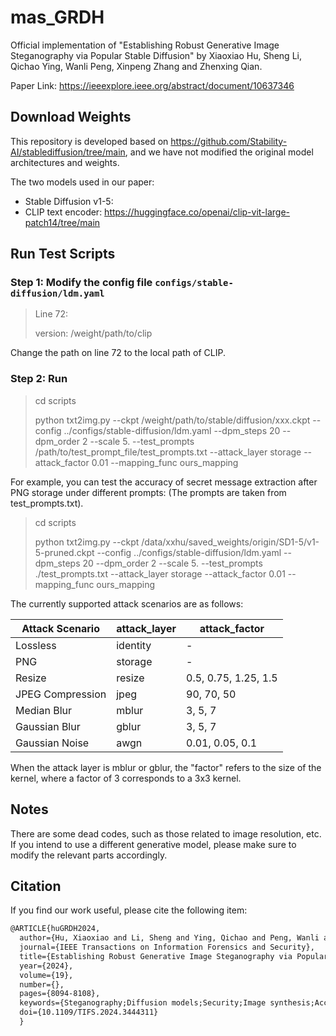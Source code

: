# mas_GRDH
Official implementation of "Establishing Robust Generative Image Steganography via Popular Stable Diffusion" by Xiaoxiao Hu, Sheng Li, Qichao Ying, Wanli Peng, Xinpeng Zhang and Zhenxing Qian.

Paper Link: https://ieeexplore.ieee.org/abstract/document/10637346

## Download Weights
This repository is developed based on https://github.com/Stability-AI/stablediffusion/tree/main, and we have not modified the original model architectures and weights.

The two models used in our paper:
+ Stable Diffusion v1-5: 
+ CLIP text encoder: https://huggingface.co/openai/clip-vit-large-patch14/tree/main

## Run Test Scripts
### Step 1: Modify the config file `configs/stable-diffusion/ldm.yaml`
> Line 72: 
> 
> version: /weight/path/to/clip

Change the path on line 72 to the local path of CLIP.

### Step 2: Run
> cd scripts
> 
> python txt2img.py --ckpt /weight/path/to/stable/diffusion/xxx.ckpt --config ../configs/stable-diffusion/ldm.yaml --dpm_steps 20 --dpm_order 2 --scale 5. --test_prompts /path/to/test_prompt_file/test_prompts.txt --attack_layer storage --attack_factor 0.01 --mapping_func ours_mapping

For example, you can test the accuracy of secret message extraction after PNG storage under different prompts: (The prompts are taken from test_prompts.txt).
> cd scripts
> 
> python txt2img.py --ckpt /data/xxhu/saved_weights/origin/SD1-5/v1-5-pruned.ckpt --config ../configs/stable-diffusion/ldm.yaml --dpm_steps 20 --dpm_order 2 --scale 5. --test_prompts ./test_prompts.txt --attack_layer storage --attack_factor 0.01 --mapping_func ours_mapping

The currently supported attack scenarios are as follows:

|Attack Scenario|attack_layer|attack_factor|
|-------|-------|-------|
|Lossless|identity|-|
|PNG|storage|-|
|Resize|resize|0.5, 0.75, 1.25, 1.5|
|JPEG Compression|jpeg|90, 70, 50|
|Median Blur|mblur|3, 5, 7|
|Gaussian Blur|gblur|3, 5, 7|
|Gaussian Noise|awgn|0.01, 0.05, 0.1|

When the attack layer is mblur or gblur, the "factor" refers to the size of the kernel, where a factor of 3 corresponds to a 3x3 kernel.

## Notes
There are some dead codes, such as those related to image resolution, etc. If you intend to use a different generative model, please make sure to modify the relevant parts accordingly.

## Citation
If you find our work useful, please cite the following item:
```latex
@ARTICLE{huGRDH2024,
  author={Hu, Xiaoxiao and Li, Sheng and Ying, Qichao and Peng, Wanli and Zhang, Xinpeng and Qian, Zhenxing},
  journal={IEEE Transactions on Information Forensics and Security}, 
  title={Establishing Robust Generative Image Steganography via Popular Stable Diffusion}, 
  year={2024},
  volume={19},
  number={},
  pages={8094-8108},
  keywords={Steganography;Diffusion models;Security;Image synthesis;Accuracy;Image coding;Training;Steganography;robust steganography;generative image steganography;diffusion model},
  doi={10.1109/TIFS.2024.3444311}
  }
```